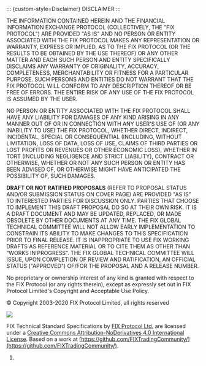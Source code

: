 ::: {custom-style=Disclaimer}
DISCLAIMER
:::

THE INFORMATION CONTAINED HEREIN AND THE FINANCIAL INFORMATION EXCHANGE PROTOCOL (COLLECTIVELY, THE "FIX PROTOCOL") ARE PROVIDED "AS IS" AND NO PERSON OR ENTITY ASSOCIATED WITH THE FIX PROTOCOL MAKES ANY REPRESENTATION OR WARRANTY, EXPRESS OR IMPLIED, AS TO THE FIX PROTOCOL (OR THE RESULTS TO BE OBTAINED BY THE USE THEREOF) OR ANY OTHER MATTER AND EACH SUCH PERSON AND ENTITY SPECIFICALLY DISCLAIMS ANY WARRANTY OF ORIGINALITY, ACCURACY, COMPLETENESS, MERCHANTABILITY OR FITNESS FOR A PARTICULAR PURPOSE. SUCH PERSONS AND ENTITIES DO NOT WARRANT THAT THE FIX PROTOCOL WILL CONFORM TO ANY DESCRIPTION THEREOF OR BE FREE OF ERRORS. THE ENTIRE RISK OF ANY USE OF THE FIX PROTOCOL IS ASSUMED BY THE USER.

NO PERSON OR ENTITY ASSOCIATED WITH THE FIX PROTOCOL SHALL HAVE ANY LIABILITY FOR DAMAGES OF ANY KIND ARISING IN ANY MANNER OUT OF OR IN CONNECTION WITH ANY USER'S USE OF (OR ANY INABILITY TO USE) THE FIX PROTOCOL, WHETHER DIRECT, INDIRECT, INCIDENTAL, SPECIAL OR CONSEQUENTIAL (INCLUDING, WITHOUT LIMITATION, LOSS OF DATA, LOSS OF USE, CLAIMS OF THIRD PARTIES OR LOST PROFITS OR REVENUES OR OTHER ECONOMIC LOSS), WHETHER IN TORT (INCLUDING NEGLIGENCE AND STRICT LIABILITY), CONTRACT OR OTHERWISE, WHETHER OR NOT ANY SUCH PERSON OR ENTITY HAS BEEN ADVISED OF, OR OTHERWISE MIGHT HAVE ANTICIPATED THE POSSIBILITY OF, SUCH DAMAGES.

**DRAFT OR NOT RATIFIED PROPOSALS** (REFER TO PROPOSAL STATUS AND/OR SUBMISSION STATUS ON COVER PAGE) ARE PROVIDED "AS IS" TO INTERESTED
PARTIES FOR DISCUSSION ONLY. PARTIES THAT CHOOSE TO IMPLEMENT THIS DRAFT PROPOSAL DO SO AT THEIR OWN RISK. IT IS A DRAFT DOCUMENT AND MAY BE
UPDATED, REPLACED, OR MADE OBSOLETE BY OTHER DOCUMENTS AT ANY TIME. THE FIX GLOBAL TECHNICAL COMMITTEE WILL NOT ALLOW EARLY IMPLEMENTATION TO
CONSTRAIN ITS ABILITY TO MAKE CHANGES TO THIS SPECIFICATION PRIOR TO FINAL RELEASE. IT IS INAPPROPRIATE TO USE FIX WORKING DRAFTS AS
REFERENCE MATERIAL OR TO CITE THEM AS OTHER THAN “WORKS IN PROGRESS”. THE FIX GLOBAL TECHNICAL COMMITTEE WILL ISSUE, UPON COMPLETION OF REVIEW
AND RATIFICATION, AN OFFICIAL STATUS ("APPROVED") OF/FOR THE PROPOSAL AND A RELEASE NUMBER.

No proprietary or ownership interest of any kind is granted with respect to the FIX Protocol (or any rights therein), except as expressly set out in FIX Protocol Limited's Copyright and Acceptable Use Policy.

© Copyright 2003-2020 FIX Protocol Limited, all rights reserved

![](https://i.creativecommons.org/l/by-nd/4.0/88x31.png)

FIX Technical Standard Specifications by [FIX Protocol Ltd.](https://www.fixtradingcommunity.org/) are licensed under a [Creative Commons Attribution-NoDerivatives 4.0 International License](http://creativecommons.org/licenses/by-nd/4.0/). Based on a work at [https://github.com/FIXTradingCommunity/](https://github.com/FIXTradingCommunity/).

<!-- Empty list as workaround for Pandoc->docx list template bug. -->
1.
